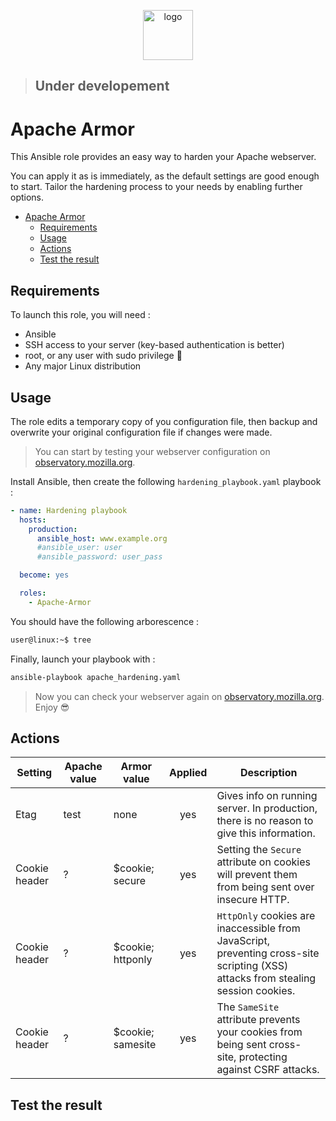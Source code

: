 <p align="center">
<img width="80px" src="https://image.flaticon.com/icons/svg/1000/1000913.svg" alt="logo">
</p>

>## Under developement

# Apache Armor

This Ansible role provides an easy way to harden your Apache webserver.

You can apply it as is immediately, as the default settings are good enough to start. Tailor the hardening process to your needs by enabling further options.

- [Apache Armor](#apache-armor)
  - [Requirements](#requirements)
  - [Usage](#usage)
  - [Actions](#actions)
  - [Test the result](#test-the-result)

## Requirements

To launch this role, you will need :

- Ansible
- SSH access to your server (key-based authentication is better)
- root, or any user with sudo privilege :slightly_smiling_face:
- Any major Linux distribution

## Usage

The role edits a temporary copy of you configuration file, then backup and overwrite your original configuration file if changes were made.

>You can start by testing your webserver configuration on [observatory.mozilla.org](https://observatory.mozilla.org).

Install Ansible, then create the following `hardening_playbook.yaml` playbook :
```yaml
- name: Hardening playbook
  hosts:
    production:
      ansible_host: www.example.org
      #ansible_user: user
      #ansible_password: user_pass

  become: yes

  roles:
    - Apache-Armor
```

You should have the following arborescence :
```bash
user@linux:~$ tree

```

Finally, launch your playbook with :
```bash
ansible-playbook apache_hardening.yaml
```

>Now you can check your webserver again on [observatory.mozilla.org](https://observatory.mozilla.org). Enjoy :sunglasses:

## Actions

| Setting       | Apache value | Armor value       | Applied | Description                                                                                                                       |
| ------------- | ------------ | ----------------- | :-----: | --------------------------------------------------------------------------------------------------------------------------------- |
| Etag          | test         | none              |   yes   | Gives info on running server. In production, there is no reason to give this information.                                         |
| Cookie header | ?            | $cookie; secure   |   yes   | Setting the `Secure` attribute on cookies will prevent them from being sent over insecure HTTP.                                   |
| Cookie header | ?            | $cookie; httponly |   yes   | `HttpOnly` cookies are inaccessible from JavaScript, preventing cross-site scripting (XSS) attacks from stealing session cookies. |
| Cookie header | ?            | $cookie; samesite |   yes   | The `SameSite` attribute prevents your cookies from being sent cross-site, protecting against CSRF attacks.                       |

## Test the result
